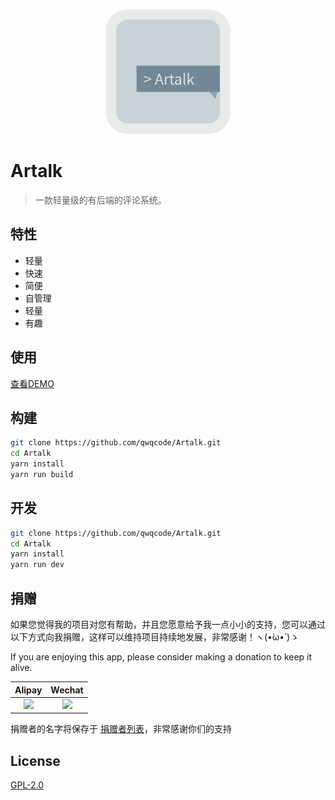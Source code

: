 <p align="center">
<img src="./docs/banner.png" alt="ADPlayer" width="200">
</p>

# Artalk
> 一款轻量级的有后端的评论系统。

## 特性
- 轻量
- 快速
- 简便
- 自管理
- 轻量
- 有趣

## 使用
[查看DEMO](./demo/index.html)

## 构建

```bash
git clone https://github.com/qwqcode/Artalk.git
cd Artalk
yarn install
yarn run build
```

## 开发

```bash
git clone https://github.com/qwqcode/Artalk.git
cd Artalk
yarn install
yarn run dev
```

## 捐赠
如果您觉得我的项目对您有帮助，并且您愿意给予我一点小小的支持，您可以通过以下方式向我捐赠，这样可以维持项目持续地发展，非常感谢！ヽ(•̀ω•́ )ゝ

If you are enjoying this app, please consider making a donation to keep it alive.

| Alipay | Wechat | 
| :------: | :------: | 
| <img width="150" src="https://raw.githubusercontent.com/qwqcode/donate-qwqaq/master/docs/donate/alipay.png"> | <img width="150" src="https://raw.githubusercontent.com/qwqcode/donate-qwqaq/master/docs/donate/wechat.png"> | 

捐赠者的名字将保存于 [捐赠者列表](https://github.com/Zneiat/donate-qwqaq)，非常感谢你们的支持

## License
[GPL-2.0](./LICENSE)
